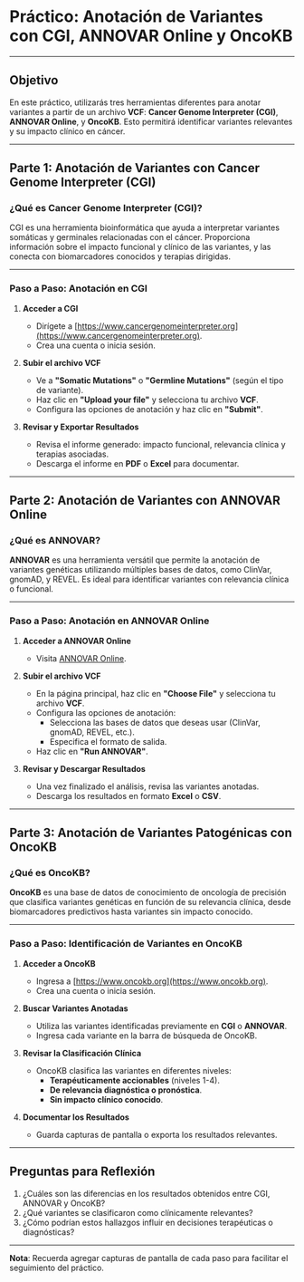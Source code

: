 # Práctico: **Anotación de Variantes con CGI, ANNOVAR Online y OncoKB**

---

## **Objetivo**  
En este práctico, utilizarás tres herramientas diferentes para anotar variantes a partir de un archivo **VCF**: **Cancer Genome Interpreter (CGI)**, **ANNOVAR Online**, y **OncoKB**. Esto permitirá identificar variantes relevantes y su impacto clínico en cáncer.

---

## **Parte 1: Anotación de Variantes con Cancer Genome Interpreter (CGI)**

### **¿Qué es Cancer Genome Interpreter (CGI)?**  
CGI es una herramienta bioinformática que ayuda a interpretar variantes somáticas y germinales relacionadas con el cáncer. Proporciona información sobre el impacto funcional y clínico de las variantes, y las conecta con biomarcadores conocidos y terapias dirigidas.

---

### **Paso a Paso: Anotación en CGI**  

1. **Acceder a CGI**  
   - Dirígete a [https://www.cancergenomeinterpreter.org](https://www.cancergenomeinterpreter.org).  
   - Crea una cuenta o inicia sesión.  

2. **Subir el archivo VCF**  
   - Ve a **"Somatic Mutations"** o **"Germline Mutations"** (según el tipo de variante).  
   - Haz clic en **"Upload your file"** y selecciona tu archivo **VCF**.  
   - Configura las opciones de anotación y haz clic en **"Submit"**.

3. **Revisar y Exportar Resultados**  
   - Revisa el informe generado: impacto funcional, relevancia clínica y terapias asociadas.  
   - Descarga el informe en **PDF** o **Excel** para documentar.  

---

## **Parte 2: Anotación de Variantes con ANNOVAR Online**

### **¿Qué es ANNOVAR?**  
**ANNOVAR** es una herramienta versátil que permite la anotación de variantes genéticas utilizando múltiples bases de datos, como ClinVar, gnomAD, y REVEL. Es ideal para identificar variantes con relevancia clínica o funcional.

---

### **Paso a Paso: Anotación en ANNOVAR Online**

1. **Acceder a ANNOVAR Online**  
   - Visita [ANNOVAR Online](http://wannovar.wglab.org/).  

2. **Subir el archivo VCF**  
   - En la página principal, haz clic en **"Choose File"** y selecciona tu archivo **VCF**.  
   - Configura las opciones de anotación:  
     - Selecciona las bases de datos que deseas usar (ClinVar, gnomAD, REVEL, etc.).  
     - Especifica el formato de salida.  
   - Haz clic en **"Run ANNOVAR"**.

3. **Revisar y Descargar Resultados**  
   - Una vez finalizado el análisis, revisa las variantes anotadas.  
   - Descarga los resultados en formato **Excel** o **CSV**.  

---

## **Parte 3: Anotación de Variantes Patogénicas con OncoKB**

### **¿Qué es OncoKB?**  
**OncoKB** es una base de datos de conocimiento de oncología de precisión que clasifica variantes genéticas en función de su relevancia clínica, desde biomarcadores predictivos hasta variantes sin impacto conocido.

---

### **Paso a Paso: Identificación de Variantes en OncoKB**

1. **Acceder a OncoKB**  
   - Ingresa a [https://www.oncokb.org](https://www.oncokb.org).  
   - Crea una cuenta o inicia sesión.  

2. **Buscar Variantes Anotadas**  
   - Utiliza las variantes identificadas previamente en **CGI** o **ANNOVAR**.  
   - Ingresa cada variante en la barra de búsqueda de OncoKB.  

3. **Revisar la Clasificación Clínica**  
   - OncoKB clasifica las variantes en diferentes niveles:  
     - **Terapéuticamente accionables** (niveles 1-4).  
     - **De relevancia diagnóstica o pronóstica**.  
     - **Sin impacto clínico conocido**.  

4. **Documentar los Resultados**  
   - Guarda capturas de pantalla o exporta los resultados relevantes.  

---

## **Preguntas para Reflexión**  
1. ¿Cuáles son las diferencias en los resultados obtenidos entre CGI, ANNOVAR y OncoKB?  
2. ¿Qué variantes se clasificaron como clínicamente relevantes?  
3. ¿Cómo podrían estos hallazgos influir en decisiones terapéuticas o diagnósticas?

---

**Nota**: Recuerda agregar capturas de pantalla de cada paso para facilitar el seguimiento del práctico.
